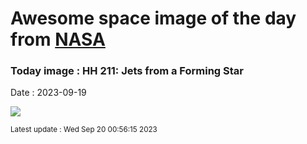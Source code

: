 
# Awesome space image of the day from [NASA](https://api.nasa.gov/)

### Today image : HH 211: Jets from a Forming Star
Date : 2023-09-19

![](https://apod.nasa.gov/apod/image/2309/HH211_webb_960.jpg)

<small>Latest update : Wed Sep 20 00:56:15 2023</small>
        